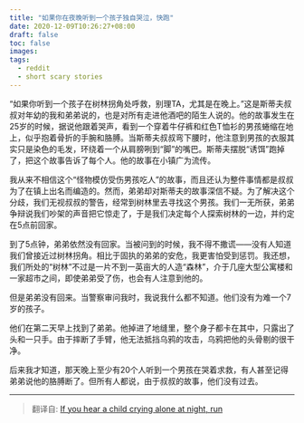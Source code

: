 ```yaml
---
title: "如果你在夜晚听到一个孩子独自哭泣，快跑"
date: 2020-12-09T10:26:27+08:00
draft: false
toc: false
images:
tags: 
  - reddit
  - short scary stories
---
```


“如果你听到一个孩子在树林拐角处呼救，别理TA，尤其是在晚上。”这是斯蒂夫叔叔对年幼的我和弟弟说的，也是对所有走进他酒吧的陌生人说的。他的故事发生在25岁的时候，据说他跟着哭声，看到一个穿着牛仔裤和红色T恤衫的男孩蜷缩在地上，似乎抱着骨折的手腕和胳膊。当斯蒂夫叔叔弯下腰时，他注意到男孩的衣服其实只是染色的毛发，环绕着一个从肩膀咧到“脚”的嘴巴。斯蒂夫摆脱“诱饵”跑掉了，把这个故事告诉了每个人。他的故事在小镇广为流传。

我从来不相信这个“怪物模仿受伤男孩吃人”的故事，而且还认为整件事情都是叔叔为了在镇上出名而编造的。然而，弟弟却对斯蒂夫的故事深信不疑。为了解决这个分歧，我们无视叔叔的警告，经常到树林里去寻找这个男孩。我们一无所获，弟弟争辩说我们吵架的声音把它惊走了，于是我们决定每个人探索树林的一边，并约定在5点前回家。

到了5点钟，弟弟依然没有回家。当被问到的时候，我不得不撒谎——没有人知道我们曾接近过树林拐角。相比于固执的弟弟的安危，我更害怕受到惩罚。我还想，我们所处的“树林”不过是一片不到一英亩大的人造“森林”，介于几座大型公寓楼和一家超市之间，即使弟弟受了伤，也会有人注意到他的。

但是弟弟没有回来。当警察审问我时，我说我什么都不知道。他们没有为难一个7岁的孩子。

他们在第二天早上找到了弟弟。他掉进了地缝里，整个身子都卡在其中，只露出了头和一只手。由于摔断了手臂，他无法抵挡乌鸦的攻击，乌鸦把他的头骨剔的很干净。

后来我才知道，那天晚上至少有20个人听到一个男孩在哭着求救，有人甚至记得弟弟说他的胳膊断了。但所有人都说，由于叔叔的故事，他们没有过去。

------

> 翻译自: [If you hear a child crying alone at night, run](https://www.reddit.com/r/shortscarystories/comments/ar9fs6/if_you_hear_a_child_crying_alone_at_night_run/)

